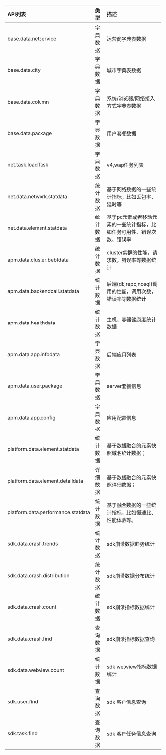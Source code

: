 | API列表 | 类型 | 描述 |
| :--- | :--- | :--- |
| base.data.netservice | 字典数据 | 运营商字典表数据 |
| base.data.city | 字典数据 | 城市字典表数据 |
| base.data.column | 字典数据 | 系统/浏览器/网络接入方式字典表数据 |
| base.data.package | 字典数据 | 用户套餐数据 |
| net.task.loadTask | 字典数据 | v4,wap任务列表 |
| net.data.network.statdata | 统计数据 | 基于网络数据的一些统计指标，比如丢包率、延时等 |
| net.data.element.statdata | 统计数据 | 基于pc元素或者移动元素的一些统计指标，比如任务可用性、错误次数、错误率 |
| apm.data.cluster.bebtdata | 统计数据 | cluster集群的性能，请求数，错误率等数据统计 |
| apm.data.backendcall.statdata | 统计数据 | 后端\(db,repc,nosql\)调用的性能，调用次数，错误率等数据统计 |
| apm.data.healthdata | 统计数据 | 主机，容器健康度统计数据 |
| apm.data.app.infodata | 字典数据 | 后端应用列表 |
| apm.data.user.package | 字典数据 | server套餐信息 |
| apm.data.app.config | 字典数据 | 应用配置信息 |
| platform.data.element.statdata | 统计数据 | 基于数据融合的元素快照域名统计数据； |
| platform.data.element.detaildata | 详细数据 | 基于数据融合的元素快照详细数据； |
| platform.data.performance.statdata | 统计数据 | 基于融合数据的一些统计指标，比如慢速比、性能体验等。 |
| sdk.data.crash.trends | 统计数据 | sdk崩溃数据趋势统计 |
| sdk.data.crash.distribution | 统计数据 | sdk崩溃数据分布统计 |
| sdk.data.crash.count | 统计数据 | sdk崩溃指标数据统计 |
| sdk.data.crash.find | 查询数据 | sdk崩溃指标数据查询 |
| sdk.data.webview.count | 统计数据 | sdk webview指标数据统计 |
| sdk.user.find | 查询数据 | sdk 客户信息查询 |
| sdk.task.find | 查询数据 | sdk 客户任务信息查询 |



